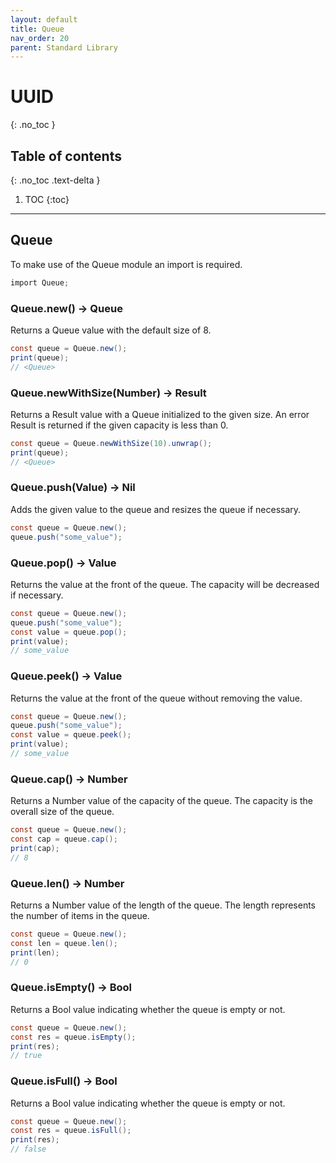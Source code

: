 ```yaml
---
layout: default
title: Queue
nav_order: 20
parent: Standard Library
---
```


# UUID
{: .no_toc }

## Table of contents
{: .no_toc .text-delta }

1. TOC
{:toc}

---

## Queue

To make use of the Queue module an import is required.

```cs
import Queue;
```

### Queue.new() -> Queue

Returns a Queue value with the default size of 8.

```cs
const queue = Queue.new();
print(queue);
// <Queue>
```

### Queue.newWithSize(Number) -> Result<Queue>

Returns a Result value with a Queue initialized to the given size. An error Result is returned if the given capacity is less than 0.

```cs
const queue = Queue.newWithSize(10).unwrap();
print(queue);
// <Queue>
```

### Queue.push(Value) -> Nil

Adds the given value to the queue and resizes the queue if necessary.

```cs
const queue = Queue.new();
queue.push("some_value");
```

### Queue.pop() -> Value

Returns the value at the front of the queue. The capacity will be decreased if necessary.

```cs
const queue = Queue.new();
queue.push("some_value");
const value = queue.pop();
print(value);
// some_value
```

### Queue.peek() -> Value

Returns the value at the front of the queue without removing the value.

```cs
const queue = Queue.new();
queue.push("some_value");
const value = queue.peek();
print(value);
// some_value
```

### Queue.cap() -> Number

Returns a Number value of the capacity of the queue. The capacity is the overall size of the queue.

```cs
const queue = Queue.new();
const cap = queue.cap();
print(cap);
// 8
```

### Queue.len() -> Number

Returns a Number value of the length of the queue. The length represents the number of items in the queue.

```cs
const queue = Queue.new();
const len = queue.len();
print(len);
// 0
```

### Queue.isEmpty() -> Bool

Returns a Bool value indicating whether the queue is empty or not.

```cs
const queue = Queue.new();
const res = queue.isEmpty();
print(res);
// true
```

### Queue.isFull() -> Bool

Returns a Bool value indicating whether the queue is empty or not.

```cs
const queue = Queue.new();
const res = queue.isFull();
print(res);
// false
```
